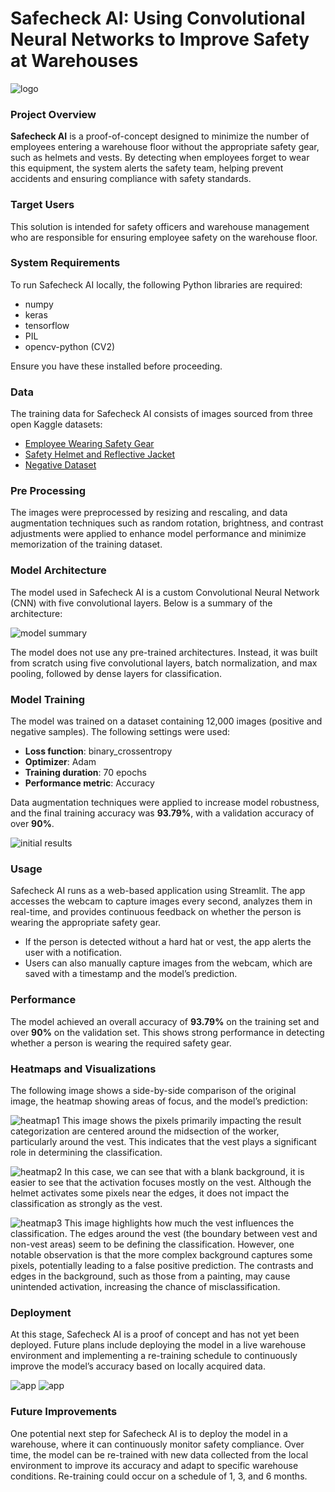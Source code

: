 # Safecheck AI: Using Convolutional Neural Networks to Improve Safety at Warehouses
![logo](banners/logo.png)

### Project Overview
**Safecheck AI** is a proof-of-concept designed to minimize the number of employees entering a warehouse floor without the appropriate safety gear, such as helmets and vests. By detecting when employees forget to wear this equipment, the system alerts the safety team, helping prevent accidents and ensuring compliance with safety standards.

### Target Users
This solution is intended for safety officers and warehouse management who are responsible for ensuring employee safety on the warehouse floor.

### System Requirements
To run Safecheck AI locally, the following Python libraries are required:
- numpy
- keras
- tensorflow
- PIL
- opencv-python (CV2)

Ensure you have these installed before proceeding.


### Data
The training data for Safecheck AI consists of images sourced from three open Kaggle datasets:

- [Employee Wearing Safety Gear](https://www.kaggle.com/datasets/khananikrahman/is-an-employee-wearing-safety-gear)
- [Safety Helmet and Reflective Jacket](https://www.kaggle.com/datasets/niravnaik/safety-helmet-and-reflective-jacket)
- [Negative Dataset](https://www.kaggle.com/datasets/ahmadahmadzada/images2000)

### Pre Processing
The images were preprocessed by resizing and rescaling, and data augmentation techniques such as random rotation, brightness, and contrast adjustments were applied to enhance model performance and minimize memorization of the training dataset.

### Model Architecture
The model used in Safecheck AI is a custom Convolutional Neural Network (CNN) with five convolutional layers. Below is a summary of the architecture:

![model summary](banners/model.JPG)

The model does not use any pre-trained architectures. Instead, it was built from scratch using five convolutional layers, batch normalization, and max pooling, followed by dense layers for classification.

### Model Training
The model was trained on a dataset containing 12,000 images (positive and negative samples). The following settings were used:

- **Loss function**: binary_crossentropy
- **Optimizer**: Adam
- **Training duration**: 70 epochs
- **Performance metric**: Accuracy

Data augmentation techniques were applied to increase model robustness, and the final training accuracy was **93.79%**, with a validation accuracy of over **90%**.

![initial results](banners/pos1.JPG)

### Usage
Safecheck AI runs as a web-based application using Streamlit. The app accesses the webcam to capture images every second, analyzes them in real-time, and provides continuous feedback on whether the person is wearing the appropriate safety gear.

- If the person is detected without a hard hat or vest, the app alerts the user with a notification.
- Users can also manually capture images from the webcam, which are saved with a timestamp and the model’s prediction.

### Performance
The model achieved an overall accuracy of **93.79%** on the training set and over **90%** on the validation set. This shows strong performance in detecting whether a person is wearing the required safety gear.

### Heatmaps and Visualizations
The following image shows a side-by-side comparison of the original image, the heatmap showing areas of focus, and the model’s prediction:

![heatmap1](banners/heatmap1.JPG)
This image shows the pixels primarily impacting the result categorization are centered around the midsection of the worker, particularly around the vest. This indicates that the vest plays a significant role in determining the classification.

![heatmap2](banners/heatmap2.JPG)
In this case, we can see that with a blank background, it is easier to see that the activation focuses mostly on the vest. Although the helmet activates some pixels near the edges, it does not impact the classification as strongly as the vest.

![heatmap3](banners/heatmap3.JPG)
This image highlights how much the vest influences the classification. The edges around the vest (the boundary between vest and non-vest areas) seem to be defining the classification. However, one notable observation is that the more complex background captures some pixels, potentially leading to a false positive prediction. The contrasts and edges in the background, such as those from a painting, may cause unintended activation, increasing the chance of misclassification.

### Deployment
At this stage, Safecheck AI is a proof of concept and has not yet been deployed. Future plans include deploying the model in a live warehouse environment and implementing a re-training schedule to continuously improve the model’s accuracy based on locally acquired data.

![app](banners/app1.JPG)
![app](banners/app_neg.JPG)



### Future Improvements
One potential next step for Safecheck AI is to deploy the model in a warehouse, where it can continuously monitor safety compliance. Over time, the model can be re-trained with new data collected from the local environment to improve its accuracy and adapt to specific warehouse conditions. Re-training could occur on a schedule of 1, 3, and 6 months.
